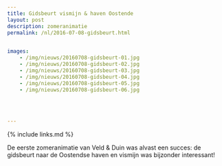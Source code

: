```yaml
---
title: Gidsbeurt vismijn & haven Oostende
layout: post
description: zomeranimatie
permalink: /nl/2016-07-08-gidsbeurt.html

    
images: 
    - /img/nieuws/20160708-gidsbeurt-01.jpg
    - /img/nieuws/20160708-gidsbeurt-02.jpg
    - /img/nieuws/20160708-gidsbeurt-03.jpg
    - /img/nieuws/20160708-gidsbeurt-04.jpg
    - /img/nieuws/20160708-gidsbeurt-05.jpg
    - /img/nieuws/20160708-gidsbeurt-06.jpg
    

    
    
---
```


{% include links.md %}

De eerste zomeranimatie van Veld & Duin was alvast een succes: de gidsbeurt naar de Oostendse haven en vismijn was bijzonder interessant!

